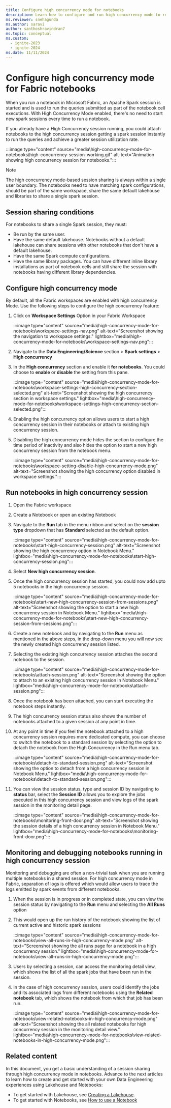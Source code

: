 ```yaml
---
title: Configure high concurrency mode for notebooks
description: Learn how to configure and run high concurrency mode to reuse session across multiple notebooks for Data Engineering and Data Science workloads in Fabric.
ms.reviewer: snehagunda
ms.author: saravi
author: santhoshravindran7
ms.topic: conceptual
ms.custom:
  - ignite-2023
  - ignite-2024
ms.date: 11/11/2024
---
```


# Configure high concurrency mode for Fabric notebooks

When you run a notebook in Microsoft Fabric, an Apache Spark session is started and is used to run the queries submitted as part of the notebook cell executions. With High Concurrency Mode enabled, there's no need to start new spark sessions every time to run a notebook.

If you already have a High Concurrency session running, you could attach notebooks to the high concurrency session getting a spark session instantly to run the queries and achieve a greater session utilization rate.

:::image type="content" source="media\high-concurrency-mode-for-notebooks\high-concurrency-session-working.gif" alt-text="Animation showing high concurrency session for notebooks.":::

> [!NOTE]
> The high concurrency mode-based session sharing is always within a single user boundary.
> The notebooks need to have matching spark configurations, should be part of the same workspace, share the same default lakehouse and libraries to share a single spark session.

## Session sharing conditions

For notebooks to share a single Spark session, they must:

* Be run by the same user.
* Have the same default lakehouse. Notebooks without a default lakehouse can share sessions with other notebooks that don't have a default lakehouse.
* Have the same Spark compute configurations.
* Have the same library packages. You can have different inline library installations as part of notebook cells and still share the session with notebooks having different library dependencies.

## Configure high concurrency mode

By default, all the Fabric workspaces are enabled with high concurrency Mode. Use the following steps to configure the high concurrency feature:

1. Click on **Workspace Settings** Option in your Fabric Workspace

   :::image type="content" source="media\high-concurrency-mode-for-notebooks\workspace-settings-nav.png" alt-text="Screenshot showing the navigation to workspace settings." lightbox="media\high-concurrency-mode-for-notebooks\workspace-settings-nav.png":::

1. Navigate to the **Data Engineering/Science** section > **Spark settings** > **High concurrency**

1. In the **High concurrency** section and enable it **for notebooks**. You could choose to **enable** or **disable** the setting from this pane.

   :::image type="content" source="media\high-concurrency-mode-for-notebooks\workspace-settings-high-concurrency-section-selected.png" alt-text="Screenshot showing the high concurrency section in workspace settings." lightbox="media\high-concurrency-mode-for-notebooks\workspace-settings-high-concurrency-section-selected.png":::

1. Enabling the high concurrency option allows users to start a high concurrency session in their notebooks or attach to existing high concurrency session.

1. Disabling the high concurrency mode hides the section to configure the time period of inactivity and also hides the option to start a new high concurrency session from the notebook menu.

   :::image type="content" source="media\high-concurrency-mode-for-notebooks\workspace-setting-disable-high-concurrency-mode.png" alt-text="Screenshot showing the high concurrency option disabled in workspace settings.":::

## Run notebooks in high concurrency session

1. Open the Fabric workspace

1. Create a Notebook or open an existing Notebook

1. Navigate to the **Run** tab in the menu ribbon and select on the **session type** dropdown that has **Standard** selected as the default option.

   :::image type="content" source="media\high-concurrency-mode-for-notebooks\start-high-concurrency-session.png" alt-text="Screenshot showing the high concurrency option in Notebook Menu." lightbox="media\high-concurrency-mode-for-notebooks\start-high-concurrency-session.png":::

1. Select **New high concurrency session**.

1. Once the high concurrency session has started, you could now add upto 5 notebooks in the high concurrency session.

   :::image type="content" source="media\high-concurrency-mode-for-notebooks\start-new-high-concurrency-session-from-sessions.png" alt-text="Screenshot showing the option to start a new high concurrency session in Notebook Menu." lightbox="media\high-concurrency-mode-for-notebooks\start-new-high-concurrency-session-from-sessions.png":::

1. Create a new notebook and by navigating to the **Run** menu as mentioned in the above steps, in the drop-down menu you will now see the newly created high concurrency session listed.

1. Selecting the existing high concurrency session attaches the second notebook to the session.

   :::image type="content" source="media\high-concurrency-mode-for-notebooks\attach-session.png" alt-text="Screenshot showing the option to attach to an existing high concurrency session in Notebook Menu." lightbox="media\high-concurrency-mode-for-notebooks\attach-session.png":::

1. Once the notebook has been attached, you can start executing the notebook steps instantly.

1. The high concurrency session status also shows the number of notebooks attached to a given session at any point in time.

1. At any point in time if you feel the notebook attached to a high concurrency session requires more dedicated compute, you can choose to switch the notebook to a standard session by selecting the option to detach the notebook from the High Concurrency in the Run menu tab.

    :::image type="content" source="media\high-concurrency-mode-for-notebooks\detach-to-standard-session.png" alt-text="Screenshot showing the option to detach from a high concurrency session in Notebook Menu." lightbox="media\high-concurrency-mode-for-notebooks\detach-to-standard-session.png":::

1. You can view the session status, type and session ID by navigating to **status** bar, select the **Session ID** allows you to explore the jobs executed in this high concurrency session and view logs of the spark session in the monitoring detail page.

   :::image type="content" source="media\high-concurrency-mode-for-notebooks\monitoring-front-door.png" alt-text="Screenshot showing the session details of a high concurrency session in Notebook Menu." lightbox="media\high-concurrency-mode-for-notebooks\monitoring-front-door.png":::

## Monitoring and debugging notebooks running in high concurrency session

Monitoring and debugging are often a non-trivial task when you are running multiple notebooks in a shared session. For high concurrency mode in Fabric, separation of logs is offered which would allow users to trace the logs emitted by spark events from different notebooks.

1. When the session is in progress or in completed state, you can view the session status by navigating to the **Run** menu and selecting the **All Runs** option

1. This would open up the run history of the notebook showing the list of current active and historic spark sessions

   :::image type="content" source="media\high-concurrency-mode-for-notebooks\view-all-runs-in-high-concurrency-mode.png" alt-text="Screenshot showing the all runs page for a notebook in a high concurrency session." lightbox="media\high-concurrency-mode-for-notebooks\view-all-runs-in-high-concurrency-mode.png":::
  
1. Users by selecting a session, can access the monitoring detail view, which shows the list of all the spark jobs that have been run in the session.

1. In the case of high concurrency session, users could identify the jobs and its associated logs from different notebooks using the **Related notebook** tab, which shows the notebook from which that job has been run.

   :::image type="content" source="media\high-concurrency-mode-for-notebooks\view-related-notebooks-in-high-concurrency-mode.png" alt-text="Screenshot showing the all related notebooks for high concurrency session in the monitoring detail view." lightbox="media\high-concurrency-mode-for-notebooks\view-related-notebooks-in-high-concurrency-mode.png":::

## Related content

In this document, you get a basic understanding of a session sharing through high concurrency mode in notebooks. Advance to the next articles to learn how to create and get started with your own Data Engineering experiences using Lakehouse and Notebooks:

- To get started with Lakehouse, see [Creating a Lakehouse](create-lakehouse.md).
- To get started with Notebooks, see [How to use a Notebook](how-to-use-notebook.md)
